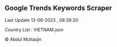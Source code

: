 

## Google Trends Keywords Scraper 
 
Last Update 13-08-2023 , 08:39:20

Country List :
VIETNAM.json



© Abdul Muttaqin 
